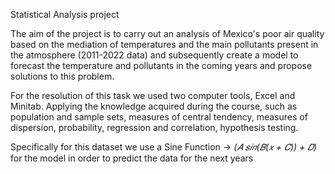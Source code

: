 Statistical Analysis project

The aim of the project is to carry out an analysis of Mexico's poor air quality based on the mediation of temperatures and the main pollutants present in the atmosphere (2011-2022 data) and subsequently create a model to forecast the temperature and pollutants in the coming years and propose solutions to this problem.

For the resolution of this task we used two computer tools, Excel and Minitab. Applying the knowledge acquired during the course, such as population and sample sets, measures of central tendency, measures of dispersion, probability, regression and correlation, hypothesis testing.

Specifically for this dataset we use a Sine Function -> *(𝐴 𝑠𝑖𝑛(𝐵(𝑥 + 𝐶)) + 𝐷)* for the model in order to predict the data for the next years 
